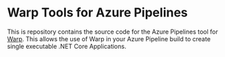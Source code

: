 # Warp Tools for Azure Pipelines

This is repository contains the source code for the Azure Pipelines tool for [Warp](https://github.com/dgiagio/warp). This allows the use of Warp in your Azure Pipeline build to create single executable .NET Core Applications.